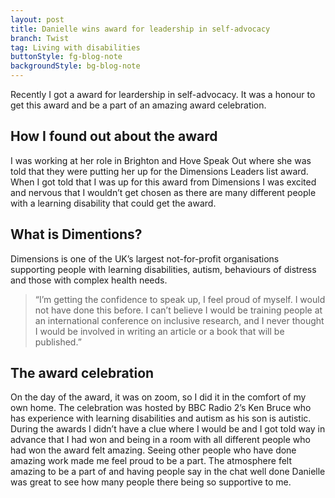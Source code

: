 ```yaml
---
layout: post
title: Danielle wins award for leadership in self-advocacy
branch: Twist
tag: Living with disabilities
buttonStyle: fg-blog-note
backgroundStyle: bg-blog-note
---
```

Recently I got a award for leardership in self-advocacy. It was a honour to get this award and be a part of an amazing award celebration.

<!-- excerpt-end -->
## How I found out about the award
I was working at her role in Brighton and Hove Speak Out where she was told that they were putting her up for the Dimensions Leaders list award. When I got told that I was up for this award from Dimensions I was excited and nervous that I wouldn’t get chosen as there are many different people with a learning disability that could get the award. 

## What is Dimentions? 
Dimensions is one of the UK’s largest not-for-profit organisations supporting people with learning disabilities, autism, behaviours of distress and those with complex health needs. 

>“I’m getting the confidence to speak up, I feel proud of myself. I would not have done this before. I can’t believe I would be training people at an international conference on inclusive research, and I never thought I would be involved in writing an article or a book that will be published.”

## The award celebration
On the day of the award, it was on zoom, so I did it in the comfort of my own home. The celebration was hosted by BBC Radio 2’s Ken Bruce who has experience with learning disabilities and autism as his son is autistic. During the awards I didn’t have a clue where I would be and I got told way in advance that I had won and being in a room with all different people who had won the award felt amazing. Seeing other people who have done amazing work made me feel proud to be a part. The atmosphere felt amazing to be a part of and having people say in the chat well done Danielle was great to see how many people there being so supportive to me. 